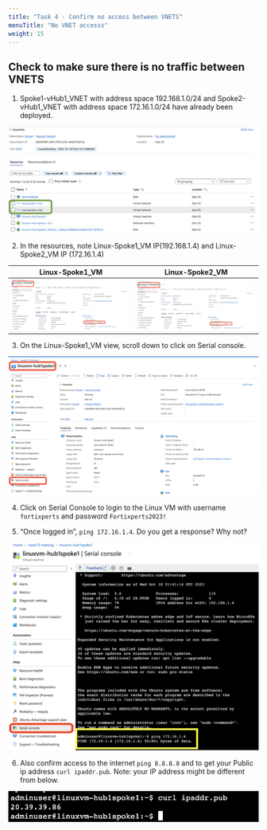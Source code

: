 ```yaml
---
title: "Task 4 - Confirm no access between VNETS"
menuTitle: "No VNET accesss"
weight: 15
---
```


## Check to make sure there is no traffic between VNETS


1. Spoke1-vHub1_VNET with address space 192.168.1.0/24 and Spoke2-vHub1_VNET with address space 172.16.1.0/24 have already been deployed.

![vnets1](../images/vnets1.png)

2. In the resources, note Linux-Spoke1_VM IP(192.168.1.4) and Linux-Spoke2_VM IP (172.16.1.4)

Linux-Spoke1_VM        | Linux-Spoke2_VM
:-------------------------:|:-------------------------:
![linuxvm1](../images/linuxvm1.png) |  ![linuxvm2](../images/linuxvm2.png)

 

3. On the Linux-Spoke1_VM view, scroll down to click on Serial console. 

![linuxvm1serial](../images/linuxvm1serial.png)

4. Click on Serial Console to login to the Linux VM with username ```fortixperts``` and password ```Fortixperts2023!```

5. “Once logged in”, ```ping 172.16.1.4```. Do you get a response? Why not? 

![ping1](../images/ping1.png)

6. Also confirm access to the internet ```ping 8.8.8.8``` and to get your Public ip address ```curl ipaddr.pub```.    Note: your IP address might be different from below. 

![publicip](../images/publicip.png)